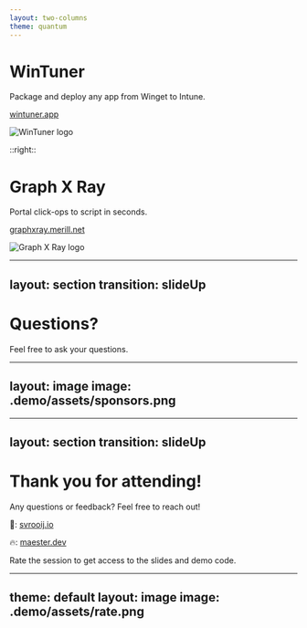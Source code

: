 ```yaml
---
layout: two-columns
theme: quantum
---
```


# WinTuner

Package and deploy any app from Winget to Intune.

[wintuner.app](https://wintuner.app)

![WinTuner logo](https://wintuner.app/img/wintuner-mascotte-two.png)

::right::

# Graph X Ray

Portal click-ops to script in seconds.

[graphxray.merill.net](https://graphxray.merill.net)

![Graph X Ray logo](https://graphxray.merill.net/logo.svg)

---
layout: section
transition: slideUp
---

# Questions?

Feel free to ask your questions.

---
layout: image
image: .demo/assets/sponsors.png
---

---
layout: section
transition: slideUp
---

# Thank you for attending!

Any questions or feedback? Feel free to reach out!

📖: [svrooij.io](https://svrooij.io)

🔥: [maester.dev](https://maester.dev)

Rate the session to get access to the slides and demo code.

---
theme: default
layout: image
image: .demo/assets/rate.png
---

